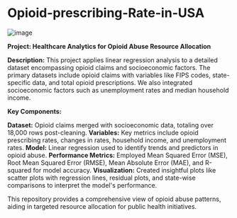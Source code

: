 # Opioid-prescribing-Rate-in-USA 

![image](https://www.hsph.harvard.edu/news/wp-content/uploads/sites/21/2018/07/iStock-896469402.jpg)

**Project: Healthcare Analytics for Opioid Abuse Resource Allocation**

**Description:**
This project applies linear regression analysis to a detailed dataset encompassing opioid claims and socioeconomic factors. The primary datasets include opioid claims with variables like FIPS codes, state-specific data, and total opioid prescriptions. We also integrated socioeconomic factors such as unemployment rates and median household income.

**Key Components:**

**Dataset:** Opioid claims merged with socioeconomic data, totaling over 18,000 rows post-cleaning.
**Variables:** Key metrics include opioid prescribing rates, changes in rates, household income, and unemployment rates.
**Model:** Linear regression used to identify trends and predictors in opioid abuse.
**Performance Metrics:** Employed Mean Squared Error (MSE), Root Mean Squared Error (RMSE), Mean Absolute Error (MAE), and R-squared for model accuracy.
**Visualization:** Created insightful plots like scatter plots with regression lines, residual plots, and state-wise comparisons to interpret the model's performance.

This repository provides a comprehensive view of opioid abuse patterns, aiding in targeted resource allocation for public health initiatives.

